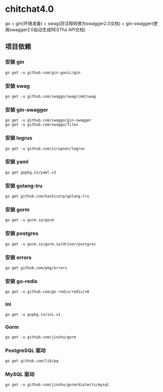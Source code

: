 # chitchat4.0
go + gin(环境准备) + swag(将注释转换为swagger2.0文档) + gin-swagger(使用swagger2.0自动生成RESTful API文档)

## 项目依赖

### 安装 gin
```
go get -u github.com/gin-gonic/gin
```

### 安装 swag
```
go get -u github.com/swaggo/swag/cmd/swag
```

### 安装 gin-swagger
```
go get -u github.com/swaggo/gin-swagger
go get -u github.com/swaggo/files
```

### 安装 logrus
```
go get -u github.com/sirupsen/logrus
```

### 安装 yaml
```
go get gopkg.in/yaml.v3
```

### 安装 golang-lru
```
go get github.com/hashicorp/golang-lru
```

### 安装 gorm
```
go get -u gorm.io/gorm
```

### 安装 postgres
```
go get -u gorm.io/gorm.io/driver/postgres
```

### 安装 errors
```
go get github.com/pkg/errors
```

### 安装 go-redis
```
go get -u github.com/go-redis/redis/v8
```


### ini
```
go get -u gopkg.in/ini.v1
```

### Gorm
```
go get -u github.com/jinzhu/gorm
```

### PostgreSQL 驱动
```
go get github.com/lib/pq
```

### MySQL 驱动
```
go get -u github.com/jinzhu/gorm/dialects/mysql
```